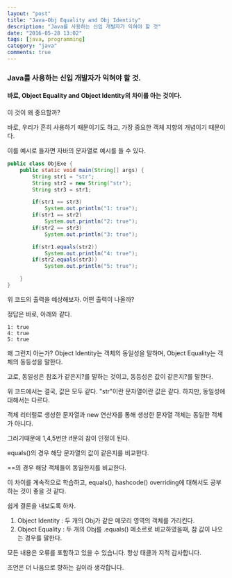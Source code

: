 ```yaml
---
layout: "post"
title: "Java-Obj Equality and Obj Identity"
description: "Java를 사용하는 신입 개발자가 익혀야 할 것"
date: "2016-05-28 13:02"
tags: [java, programming]
category: "java"
comments: true
---
```


### Java를 사용하는 신입 개발자가 익혀야 할 것.

#### 바로, Object Equality and Object Identity의 차이를 아는 것이다.

이 것이 왜 중요할까?

바로, 우리가 흔히 사용하기 때문이기도 하고, 가장 중요한 객체 지향의 개념이기 때문이다.

이를 예시로 들자면 자바의 문자열로 예시를 들 수 있다.

```java
public class ObjExe {
    public static void main(String[] args) {
        String str1 = "str";
        String str2 = new String("str");
        String str3 = str1;

        if(str1 == str3)
            System.out.println("1: true");
        if(str1 == str2)
            System.out.println("2: true");
        if(str2 == str3)
            System.out.println("3: true");

        if(str1.equals(str2))
            System.out.println("4: true");
        if(str2.equals(str3))
            System.out.println("5: true");

    }
}
```

위 코드의 출력을 예상해보자. 어떤 출력이 나올까?

정답은 바로, 아래와 같다.

```text
1: true
4: true
5: true
```

왜 그런지 아는가? Object Identity는 객체의 동일성을 말하며, Object Equality는 객체의 동등성을 말한다.

고로, 동일성은 참조가 같은지?를 말하는 것이고, 동등성은 값이 같은지?를 말한다.

위 코드에서는 결국, 값은 모두 같다. "str"이란 문자열이란 값은 같다.
하지만, 동일성에 대해서는 다르다.

객체 리터럴로 생성한 문자열과 new 연산자를 통해 생성한 문자열 객체는 동일한 객체가 아니다.

그러기때문에 1,4,5번만 if문의 참이 인정이 된다.

equals()의 경우 해당 문자열의 값이 같은지를 비교한다.

==의 경우 해당 객체들이 동일한지를 비교한다.

이 차이를 계속적으로 학습하고, equals(), hashcode() overriding에 대해서도 공부하는 것이 좋을 것 같다.

쉽게 결론을 내보도록 하자.

1. Object Identity : 두 개의 Obj가 같은 메모리 영역의 객체를 가리킨다.
2. Object Equality : 두 개의 Obj를 .equals() 메소르로 비교하였을때, 참 값이 나오는 경우를 말한다.

모든 내용은 오류를 포함하고 있을 수 있습니다. 항상 태클과 지적 감사합니다.

조언은 더 나음으로 향하는 길이라 생각합니다.
